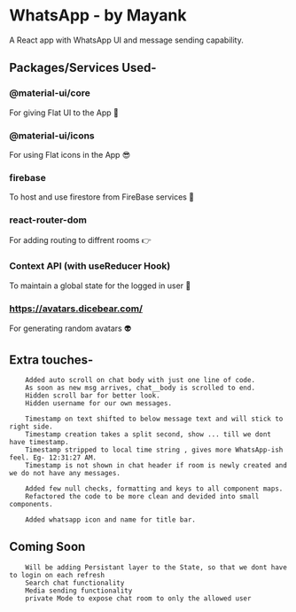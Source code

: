 # WhatsApp - by Mayank

A React app with WhatsApp UI and message sending capability.

## Packages/Services Used-

### @material-ui/core
For giving Flat UI to the App 🤘
### @material-ui/icons
For using Flat icons in the App 😎
### firebase
To host and use firestore from FireBase services 🚀
### react-router-dom
For adding routing to diffrent rooms 👉
### Context API (with useReducer Hook)
To maintain a global state for the logged in user 🤝
### https://avatars.dicebear.com/
For generating random avatars 👽


## Extra touches-

        Added auto scroll on chat body with just one line of code. 
        As soon as new msg arrives, chat__body is scrolled to end.
        Hidden scroll bar for better look.
        Hidden username for our own messages.

        Timestamp on text shifted to below message text and will stick to right side.
        Timestamp creation takes a split second, show ... till we dont have timestamp.
        Timestamp stripped to local time string , gives more WhatsApp-ish feel. Eg- 12:31:27 AM.
        Timestamp is not shown in chat header if room is newly created and we do not have any messages.

        Added few null checks, formatting and keys to all component maps.
        Refactored the code to be more clean and devided into small components.

        Added whatsapp icon and name for title bar.

## Coming Soon

        Will be adding Persistant layer to the State, so that we dont have to login on each refresh
        Search chat functionality
        Media sending functionality
        private Mode to expose chat room to only the allowed user 